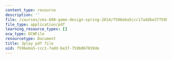 ```yaml
---
content_type: resource
description: ''
file: /courses/cms-608-game-design-spring-2014/f596eba5ccc17addbe37759b067659de_1506649.pdf
file_type: application/pdf
learning_resource_types: []
ocw_type: OCWFile
resourcetype: Document
title: 3play pdf file
uid: f596eba5-ccc1-7add-be37-759b067659de
---
```

